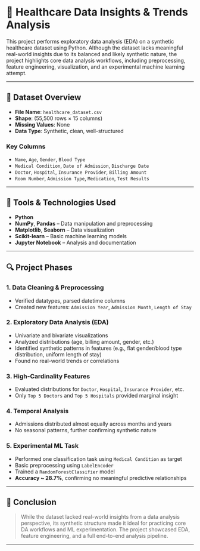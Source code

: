 # 🏥 Healthcare Data Insights & Trends Analysis

This project performs exploratory data analysis (EDA) on a synthetic healthcare dataset using Python. Although the dataset lacks meaningful real-world insights due to its balanced and likely synthetic nature, the project highlights core data analysis workflows, including preprocessing, feature engineering, visualization, and an experimental machine learning attempt.

---

## 📁 Dataset Overview

- **File Name**: `healthcare_dataset.csv`  
- **Shape**: (55,500 rows × 15 columns)  
- **Missing Values**: None  
- **Data Type**: Synthetic, clean, well-structured

### Key Columns
- `Name`, `Age`, `Gender`, `Blood Type`
- `Medical Condition`, `Date of Admission`, `Discharge Date`
- `Doctor`, `Hospital`, `Insurance Provider`, `Billing Amount`
- `Room Number`, `Admission Type`, `Medication`, `Test Results`

---

## 🧪 Tools & Technologies Used

- **Python**  
- **NumPy**, **Pandas** – Data manipulation and preprocessing  
- **Matplotlib**, **Seaborn** – Data visualization  
- **Scikit-learn** – Basic machine learning models  
- **Jupyter Notebook** – Analysis and documentation  

---

## 🔍 Project Phases

### 1. Data Cleaning & Preprocessing
- Verified datatypes, parsed datetime columns
- Created new features: `Admission Year`, `Admission Month`, `Length of Stay`

### 2. Exploratory Data Analysis (EDA)
- Univariate and bivariate visualizations
- Analyzed distributions (age, billing amount, gender, etc.)
- Identified synthetic patterns in features (e.g., flat gender/blood type distribution, uniform length of stay)
- Found no real-world trends or correlations

### 3. High-Cardinality Features
- Evaluated distributions for `Doctor`, `Hospital`, `Insurance Provider`, etc.
- Only `Top 5 Doctors` and `Top 5 Hospitals` provided marginal insight

### 4. Temporal Analysis
- Admissions distributed almost equally across months and years
- No seasonal patterns, further confirming synthetic nature

### 5. Experimental ML Task
- Performed one classification task using `Medical Condition` as target
- Basic preprocessing using `LabelEncoder`
- Trained a `RandomForestClassifier` model
- **Accuracy ~ 28.7%**, confirming no meaningful predictive relationships

---

## 📌 Conclusion

> While the dataset lacked real-world insights from a data analysis perspective, its synthetic structure made it ideal for practicing core DA workflows and ML experimentation. The project showcased EDA, feature engineering, and a full end-to-end analysis pipeline.

---
